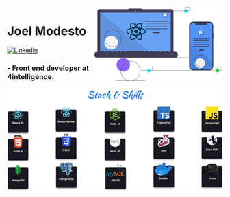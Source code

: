 <img align="right" src="https://github.com/joelmss93/joelmss93/blob/main/images/Hero.svg" width="300">


# Joel Modesto

[![Linkedin](https://img.shields.io/badge/-LinkedIn-blue?style=flat-square&logo=Linkedin&logoColor=white&link=https://www.linkedin.com/in/joel-modesto/)](https://www.linkedin.com/in/joel-modesto/)
### - Front end developer at 4intelligence.


<p align="center">
<img src="https://github.com/joelmss93/joelmss93/blob/main/images/Techs.png" width="800">
</p>